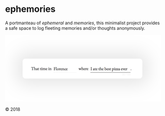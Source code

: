 # ephemories

A portmanteau of _ephemeral_ and _memories_, this minimalist project provides a safe space to log fleeting memories and/or thoughts anonymously.

<div align="center">
  <a href="https://ephemories.netlify.com/" target="_blank">
    <img src="https://raw.githubusercontent.com/danyim/ephemories/master/ss.png" />
  </a>
</div>



&copy; 2018
